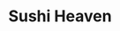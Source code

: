 ---
layout: place
title: "Sushi Heaven"
permalink: /pennsylvania/lancaster/sushi-heaven.html
stateAbbr: PA
stateName: Pennsylvania
cityName: Lancaster
seo:
  name: "Sushi Heaven"
  type: Restaurant
  links: https://sushiheavenlancaster.com/
description: "Sushi Heaven serves delicious sushi in Lancaster, Pennsylvania. Try fresh Japanese dishes for a great dining experience. "
place_id: ChIJF8dMxrg7xokRSyi8UMAy94Q
photos:
  - name: >-
      places/ChIJF8dMxrg7xokRSyi8UMAy94Q/photos/AeeoHcKOaHjlZ64PAXjzaEu9O9-2Zaa87xDTK0CFf2EipmF0v-xxSvf_9GRytebOspovrYeaZvEHXyvhD-9GJ889mE6R0N4Zus3PAe0efWiKVGbbBUqLyg52zLNMya4jnb_rJKPz4c5CqwLPfO4Suiv6Ttph0aZEJ7Lxonc3WKSWI0nPFEN4PIiVvNRUNkTH0uI5P8YU-DtKW25seoziTcB3GLq9D4C7QauuUAI0erksOwBNvgigirNqANjJOg_NgOMLAzQf5s7J2wJLEJAFrahXc2CU3RJpZ2W6vbdERLy_kY_4oq76oNRBg1eq1IOm6c3k8aHDcQu7g8Qhyd-ONSdcjcncbhAm7561yKpKQxAXor5QEmYkwu5ucKwrSpQOOqhNa8EjfxJXsAlWwhJ6N1vCTrjdyY_EA75JrO35OrJHSLhO
    widthPx: 3024
    heightPx: 4032
    authorAttributions:
      - displayName: ASHLEY COSTER
        uri: https://maps.google.com/maps/contrib/111232890128969217767
        photoUri: >-
          https://lh3.googleusercontent.com/a-/ALV-UjXWvUaoSVbUKNtYHib9lWvUhGA4uOF4WGEnUifD5vsE1ti6yCws-w=s100-p-k-no-mo
    flagContentUri: >-
      https://www.google.com/local/imagery/report/?cb_client=maps_api_places.places_api&image_key=!1e10!2sCIHM0ogKEICAgIDRgOuVlwE&hl=en-US
    googleMapsUri: >-
      https://www.google.com/maps/place//data=!3m4!1e2!3m2!1sCIHM0ogKEICAgIDRgOuVlwE!2e10!4m2!3m1!1s0x89c63bb8c64cc717:0x84f732c050bc284b
  - name: >-
      places/ChIJF8dMxrg7xokRSyi8UMAy94Q/photos/AeeoHcJvfNRxlfpaOYtXpDtSyDOUvl4GTXJBs0TebQNjKEEhtQGh9Tevf_nSAF1N9JChIdPMBylJ0NQOjLcGpm8Csz276ZB7h0AjhVDV3Skh7rpNYYEpjL830cC5WFdNNnwk9aZoMW30LONNVdFtktjN6Ju6h4IRxcNNjnbuA5KBvZ4-ZBI7HJoGUkHKVyeIw2aX04og5v7z-jMqIZjAYCKNN20zklpuqrDsekjDAjPRjCFrzr-GlqGTDrSpwBDUc4CDEzV7vhZZW7vCIZctnYbY3h3wzYpeYJFcp7alKvyI0vNWNw
    widthPx: 960
    heightPx: 540
    authorAttributions:
      - displayName: Sushi Heaven Sushi and Hibachi All You Can Eat
        uri: https://maps.google.com/maps/contrib/109334496158080218668
        photoUri: >-
          https://lh3.googleusercontent.com/a-/ALV-UjWTD33H6LLHn3cqKefYRgk6mh3rWlAaSPo603sx-gKj58qYHuU=s100-p-k-no-mo
    flagContentUri: >-
      https://www.google.com/local/imagery/report/?cb_client=maps_api_places.places_api&image_key=!1e10!2sAF1QipNhHPIKV1ZpTWx4KuNTqXg3uZiMNpOl8647V2yh&hl=en-US
    googleMapsUri: >-
      https://www.google.com/maps/place//data=!3m4!1e2!3m2!1sAF1QipNhHPIKV1ZpTWx4KuNTqXg3uZiMNpOl8647V2yh!2e10!4m2!3m1!1s0x89c63bb8c64cc717:0x84f732c050bc284b
  - name: >-
      places/ChIJF8dMxrg7xokRSyi8UMAy94Q/photos/AeeoHcL-dnVYK3OMsFu7OkTOXeJY8ILHp1lhOk7UwzW6Gn_g2J98TLKvkeYyyPE-pGAiz0I_utrQSR-NjQ4d6VSDuERZVb6iZvwyC4bVf3B1LBTa5QtBbSoSaQIOwH4EoCb-i9A_6MP_rUH1uxoVqB6qmYeCGXWBn4dSXBzA8sx51o6w8QX5HQEHw6qX3LLN7pe5p2IC9Hg37GcufTjT_GD9sIiujsZJWkgbvhwyPH5uDdkW8636Ct62Vd_NprUNDTJ-owk9LXtnfzBAc9YOYGXqS_jsMXSBBuHiqWYA8bMNClP6-A
    widthPx: 1702
    heightPx: 958
    authorAttributions:
      - displayName: Sushi Heaven Sushi and Hibachi All You Can Eat
        uri: https://maps.google.com/maps/contrib/109334496158080218668
        photoUri: >-
          https://lh3.googleusercontent.com/a-/ALV-UjWTD33H6LLHn3cqKefYRgk6mh3rWlAaSPo603sx-gKj58qYHuU=s100-p-k-no-mo
    flagContentUri: >-
      https://www.google.com/local/imagery/report/?cb_client=maps_api_places.places_api&image_key=!1e10!2sAF1QipMPDB4R1LZjf8ryX83ujWxzGrhdMTTwMHlpiYDz&hl=en-US
    googleMapsUri: >-
      https://www.google.com/maps/place//data=!3m4!1e2!3m2!1sAF1QipMPDB4R1LZjf8ryX83ujWxzGrhdMTTwMHlpiYDz!2e10!4m2!3m1!1s0x89c63bb8c64cc717:0x84f732c050bc284b
  - name: >-
      places/ChIJF8dMxrg7xokRSyi8UMAy94Q/photos/AeeoHcIgUK5D4n43k2xvpxkzOrdItyzOxjIvsZTVGYQU7Dd_iaUNPD6xohCOMrre1sGfmk0mNFdKhheU3v5aRzxpaF19FYP9J23SUYhL03HWeCInXZIsQCY0OWhKjWYRbfhEsaZBGYx2yGgGLBDb4Smta-QHETm-TXj7I-IDEJy3jBDgqVneVM2nBYZemVDCP-XS9GAhJRPQ_dDPeYvhriHjh7Gv9UnrnR33e7Uhb8TZRpzeiICeQyS5_ksLX8AxJFTGqQLtiD8WudCoadgR-XznulUVZvhiJ7Mj1_6JkOSGbmp0s3kaQ_1RGMBZezBSudBED-RUWmLj9LcgOCLGBY91qWzV5iXyF_OEf2LPXfw72MYr9CTm97tGG2ewX6qEFyyPAZzf_sKOlJxo7Zv1IrPNOFxniQBsv0ejZXFz9PEt3UL1QA
    widthPx: 4080
    heightPx: 3072
    authorAttributions:
      - displayName: Jennifer Caprell Cribb
        uri: https://maps.google.com/maps/contrib/117460321721290998900
        photoUri: >-
          https://lh3.googleusercontent.com/a-/ALV-UjVDC9B7-nCGgo_96j6NVEwVR1dvhseQOm_fXjjkVQIRxZwkfSTMCg=s100-p-k-no-mo
    flagContentUri: >-
      https://www.google.com/local/imagery/report/?cb_client=maps_api_places.places_api&image_key=!1e10!2sCIHM0ogKEICAgIDf4vnhPw&hl=en-US
    googleMapsUri: >-
      https://www.google.com/maps/place//data=!3m4!1e2!3m2!1sCIHM0ogKEICAgIDf4vnhPw!2e10!4m2!3m1!1s0x89c63bb8c64cc717:0x84f732c050bc284b
  - name: >-
      places/ChIJF8dMxrg7xokRSyi8UMAy94Q/photos/AeeoHcL5PIV5Zvba3dKujZMpiZqM1ISDiVsTsneW6VpYCkcryWhW5GRmiRu50VTtJQuqrj_TCHutdKS_xSqIT0eY9mbDQpbqHmO0OWgyszvxZDbQ-xiztzpX02EDQiiZ2YS7jfjrm0mTeyV6_33TlCMCB74DPCRGEk8K-9Jdt-tBdz_arPgbs_TWPGqlml_hXrFOX1n1C2NwIYytU53dZOxLnzmv8oz0ZA7VFxWA2D_Fsk3hS0R-RylFyjFXAq7VkDN2-Nkn-smu2aJZT6yiSfBca3uGKOS3kNu6HeqPxcAFcZQq5w
    widthPx: 1702
    heightPx: 1276
    authorAttributions:
      - displayName: Sushi Heaven Sushi and Hibachi All You Can Eat
        uri: https://maps.google.com/maps/contrib/109334496158080218668
        photoUri: >-
          https://lh3.googleusercontent.com/a-/ALV-UjWTD33H6LLHn3cqKefYRgk6mh3rWlAaSPo603sx-gKj58qYHuU=s100-p-k-no-mo
    flagContentUri: >-
      https://www.google.com/local/imagery/report/?cb_client=maps_api_places.places_api&image_key=!1e10!2sAF1QipOp-y9aNL5ipXC9KLVvnjiaDFYzdqn7CUDBrw1G&hl=en-US
    googleMapsUri: >-
      https://www.google.com/maps/place//data=!3m4!1e2!3m2!1sAF1QipOp-y9aNL5ipXC9KLVvnjiaDFYzdqn7CUDBrw1G!2e10!4m2!3m1!1s0x89c63bb8c64cc717:0x84f732c050bc284b
  - name: >-
      places/ChIJF8dMxrg7xokRSyi8UMAy94Q/photos/AeeoHcL5jb5wwLQOdF1-WEuJEZzQhH9-wSz0mIFj1Ixrqgu1K4W_jWZVjZ-McVvVbPbD8Hdts7xUBpBV5P7sTxfwevs1UyAjxNF2lItfD8eHNzEBjO-_5refjj7nyIuomIb8HPtyVgeijkY81uCfIjqBkGwZre1VuVGoAS2G1n3SpUB_Oi8GGCSOoW6rg3kZVPjxFv3FEKGDuOOHktX3PB8aUYhQ_pG-VBWHIxBlPgsIX8MX_zqtVCVuZ-yBfYA-5LaszKS9Iht9kfmoLpeZE4EHpCfCemrKOV5JrYrvhsTDm874KaEFzU83xjTzLtLWBJemNrY0aZNIwK8Ta9SMQTXGXAqPX3q2I8NA-v_Oox_IUUd397r1b_CMt8wcP3Jyu7I0L4RMlWfw_uXMfjuz0lYSB5hbtNEaZQYOlDIWiMT8K79iPtg
    widthPx: 4000
    heightPx: 3000
    authorAttributions:
      - displayName: RICHARD LAROCCO
        uri: https://maps.google.com/maps/contrib/106564489085224213175
        photoUri: >-
          https://lh3.googleusercontent.com/a/ACg8ocLMQ5lmqWuvTSVA73EZtE5c3G2K7Ke3DCwtMhTxwmzPzn6SYw=s100-p-k-no-mo
    flagContentUri: >-
      https://www.google.com/local/imagery/report/?cb_client=maps_api_places.places_api&image_key=!1e10!2sCIHM0ogKEICAgID9zr61zgE&hl=en-US
    googleMapsUri: >-
      https://www.google.com/maps/place//data=!3m4!1e2!3m2!1sCIHM0ogKEICAgID9zr61zgE!2e10!4m2!3m1!1s0x89c63bb8c64cc717:0x84f732c050bc284b
  - name: >-
      places/ChIJF8dMxrg7xokRSyi8UMAy94Q/photos/AeeoHcIubeA_VvIlVds4uoZuM_xLrhhFEWGo3TwsCD1LZpWmL4DUGLObKAHikNGcIY6mgWSOXcNEW8pZ3waqyvzxIAE2Pi5bNwl8qPnna2pEuRw-vTajbUCcp27JTz_FXodofJ8rgM3ECs8PQP6fqsHQ0ecKs6BRpwniB1eZ_wvUYecfcDeLaaII7tzNaAolGBKwud26ZesgIBE9_rCTE5MN2BRhEJX87v8z3E3xUs5guJPaNJrpppFPa6bIzXRjYzYS-gAPjKf8cN2eI1NnUcetpqB7IULYDV7-djO4tjtLJYFI1PVTbF9DQqrnFw4uDnYJtlxRSxpEan2V1x-vqmvPvFcATCz3iUnqJ0kjC09g33MEoTkEITzp1Qf4ZeeWbSGuK6RVN0zMtytHMwyb92pHC8cwn3gQIryYV2-Evzk9DPnHrq4I
    widthPx: 3024
    heightPx: 4032
    authorAttributions:
      - displayName: foram kapadia
        uri: https://maps.google.com/maps/contrib/112195966006603567330
        photoUri: >-
          https://lh3.googleusercontent.com/a-/ALV-UjXt7rlI0FnDbmNs9iXMzaFLsL81GESitB9SlLJXtuhgeFKK1TgG=s100-p-k-no-mo
    flagContentUri: >-
      https://www.google.com/local/imagery/report/?cb_client=maps_api_places.places_api&image_key=!1e10!2sCIHM0ogKEICAgICnzuOIugE&hl=en-US
    googleMapsUri: >-
      https://www.google.com/maps/place//data=!3m4!1e2!3m2!1sCIHM0ogKEICAgICnzuOIugE!2e10!4m2!3m1!1s0x89c63bb8c64cc717:0x84f732c050bc284b
  - name: >-
      places/ChIJF8dMxrg7xokRSyi8UMAy94Q/photos/AeeoHcLJywoP6egvHCmZaQtJRbMIN0L9xeboYfNqxSZ4eVl07cj69ilz9rFi1cw_H6nMsW0g5b3Szez0solTpRzLTEoI1PTcvJMaLiPHs8GgRlXJDHCNMoR3Tcm9jiVBxhd0RpE7ohZc1nDtG4raJ6LUn-jg1A4PN3DxEN57q8whSMpuiqN2JsUvfpz36odm-UINrOi-qedAvaC1DAO-bwDKzgoGekiKATMRtYRL1WIZkBk0tr6_tkB5lWB5ztv-27xhRd66D8bAxfkPsoDPkL6xE5wBbhc5-bRKRy3WWlQ5-lv7nRTRiBBhVEQptnvXhl5TiAd1MCxJHLnVTE0qcI9tyDGypL6rAnEhIKwV0Ed08uq-MU9P3L_38O0KIbtd0jtGLwlBdmm1j_Fgj7ACfZA7-gINdCtkH7qNkv0Q1p-D36vbiPE
    widthPx: 4032
    heightPx: 3024
    authorAttributions:
      - displayName: Jeff Pelurie
        uri: https://maps.google.com/maps/contrib/116595929429375142209
        photoUri: >-
          https://lh3.googleusercontent.com/a-/ALV-UjWJPPO6TEVdNeEK6ox_sWviKf3jEwqcxxhsMEeV3EKLQt-3VOxt=s100-p-k-no-mo
    flagContentUri: >-
      https://www.google.com/local/imagery/report/?cb_client=maps_api_places.places_api&image_key=!1e10!2sCIHM0ogKEICAgICfoYadvQE&hl=en-US
    googleMapsUri: >-
      https://www.google.com/maps/place//data=!3m4!1e2!3m2!1sCIHM0ogKEICAgICfoYadvQE!2e10!4m2!3m1!1s0x89c63bb8c64cc717:0x84f732c050bc284b
  - name: >-
      places/ChIJF8dMxrg7xokRSyi8UMAy94Q/photos/AeeoHcJ_qxldz6PUR5WhgGNvvZ6pHW-fepLwkVmDjzO-0HNXmls4d5W4QmETJhzmVrYnA-x71r0EBtAcPlNnIZF1ZTpJub5e0ZQk4AGqjpYRb53aSr2_eT4WWLXvw2wRche3wK5zvraY-yuLlR3xWYnW2tWWO17qGryJU3AUX-0ZGFAf5pUeIhiGQQ4gy35ZisJTQ_IZWuy65ngEn6MuI8Nsho6AW8jdi4ickBfoOJmcGUWsVVA2mE8fMfjmWpS2lEEdWuTju0ygwEWpt5m0cJ_RRCTViI3mbTtWElZHzEassvLNLFHmvkhb5TUTsUeiOo78dyug6KvL1bM9WGll5gqTTtCsAuV6OBDA7xvLyq4OCX_pk2lynWYDJjGmtMCJy2z3ngJi5C7X5aSQ-x__ilKQRGyEX2KF8xju6ZgUKBUpoRL-9ab-
    widthPx: 4080
    heightPx: 3072
    authorAttributions:
      - displayName: Jennifer Caprell Cribb
        uri: https://maps.google.com/maps/contrib/117460321721290998900
        photoUri: >-
          https://lh3.googleusercontent.com/a-/ALV-UjVDC9B7-nCGgo_96j6NVEwVR1dvhseQOm_fXjjkVQIRxZwkfSTMCg=s100-p-k-no-mo
    flagContentUri: >-
      https://www.google.com/local/imagery/report/?cb_client=maps_api_places.places_api&image_key=!1e10!2sCIHM0ogKEICAgIDf4vnh3wE&hl=en-US
    googleMapsUri: >-
      https://www.google.com/maps/place//data=!3m4!1e2!3m2!1sCIHM0ogKEICAgIDf4vnh3wE!2e10!4m2!3m1!1s0x89c63bb8c64cc717:0x84f732c050bc284b
  - name: >-
      places/ChIJF8dMxrg7xokRSyi8UMAy94Q/photos/AeeoHcLlgA-LNiIgjkHe2T042UvmH8xfx1Utlwh6L-kFAKstu89KS1R2PUl-qsiuRY1n7QH9ljv4oYspSsGJJ7vQampEHMy71wLThxQX3KCJWR-FH3AIYPdSPKyKu8O6xJHjlglmVQ4_hXdVdhFWsSGmUZ0jSgj-eSo7okxASq5-PDrPiqpJfr7fNn0cOf4u9fWlTZQ7VPvo0YepzNnPNq2rZ4pWUVgR4WeYSqBjNbzhxTUei9LOWLqgDRrA3RUMU_7LRh9z7x7ARf7RvCLe4zAZslyhDqdUZxAYeRfsNpdX7RFyzhgYBSlepst8eBA_Iz_Q5FYrHpVAHHoYXenwQKR30YjWQ2cdQuV4Gu2yDCBx0_982UHVdj5AjAm_8gLHnKV_tI_6TLcrQRWjEDLLv9xG9QEcwWYtILw01_QCnio7b78Meg
    widthPx: 4000
    heightPx: 3000
    authorAttributions:
      - displayName: Sara Ensor
        uri: https://maps.google.com/maps/contrib/111796609060717218843
        photoUri: >-
          https://lh3.googleusercontent.com/a-/ALV-UjV48TOMLxzBf7Azvxn3FV4I_7hOPxVg81r5wjIIHbP0d6Z-2ysl=s100-p-k-no-mo
    flagContentUri: >-
      https://www.google.com/local/imagery/report/?cb_client=maps_api_places.places_api&image_key=!1e10!2sCIHM0ogKEICAgICl3YnUVA&hl=en-US
    googleMapsUri: >-
      https://www.google.com/maps/place//data=!3m4!1e2!3m2!1sCIHM0ogKEICAgICl3YnUVA!2e10!4m2!3m1!1s0x89c63bb8c64cc717:0x84f732c050bc284b
address: '35 S Willowdale Dr #801, Lancaster, PA 17602, USA'
street: '35 S Willowdale Dr #801'
city: Lancaster
state: PA
zip: '17602'
country: USA
neighborhood: null
latitude: '40.022382'
longitude: '-76.194499'
accessibility_options:
  wheelchairAccessibleParking: true
  wheelchairAccessibleEntrance: true
  wheelchairAccessibleRestroom: true
  wheelchairAccessibleSeating: true
business_status: OPERATIONAL
name: Sushi Heaven
google_maps_links:
  directionsUri: >-
    https://www.google.com/maps/dir//''/data=!4m7!4m6!1m1!4e2!1m2!1m1!1s0x89c63bb8c64cc717:0x84f732c050bc284b!3e0
  placeUri: https://maps.google.com/?cid=9581182533823637579
  writeAReviewUri: >-
    https://www.google.com/maps/place//data=!4m3!3m2!1s0x89c63bb8c64cc717:0x84f732c050bc284b!12e1
  reviewsUri: >-
    https://www.google.com/maps/place//data=!4m4!3m3!1s0x89c63bb8c64cc717:0x84f732c050bc284b!9m1!1b1
  photosUri: >-
    https://www.google.com/maps/place//data=!4m3!3m2!1s0x89c63bb8c64cc717:0x84f732c050bc284b!10e5
primary_type: Sushi Restaurant
opening_hours:
  regular: null
  current: null
secondary_opening_hours:
  regular:
    weekdayDescriptions: null
    type: null
  current:
    weekdayDescriptions: null
    type: null
phone: (717) 740-5120
price_level: null
price_range: $20 &ndash; $30
rating: '4.3'
rating_count: 392
website: https://sushiheavenlancaster.com/
reviews: null
parking_options: null
payment_options: null
allow_dogs: null
curbside_pickup: null
delivery: null
dine_in: null
good_for_children: null
good_for_groups: null
good_for_sports: null
live_music: null
menu_for_children: null
outdoor_seating: null
reservable: null
restroom: null
serves_beer: null
serves_breakfast: null
serves_brunch: null
serves_cocktails: null
serves_coffee: null
serves_dinner: null
serves_dessert: null
serves_lunch: null
serves_vegetarian_food: null
serves_wine: null
takeout: null
summary: null

---